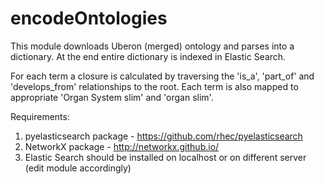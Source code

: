 encodeOntologies
=============

This module downloads Uberon (merged) ontology and parses into a dictionary.
At the end entire dictionary is indexed in Elastic Search.

For each term a closure is calculated by traversing the 'is_a', 'part_of' and 'develops_from' relationships to the root.
Each term is also mapped to appropriate 'Organ System slim' and  'organ slim'.

Requirements:

1. pyelasticsearch package - https://github.com/rhec/pyelasticsearch
2. NetworkX package - http://networkx.github.io/
3. Elastic Search should be installed on localhost or on different server (edit module accordingly)

